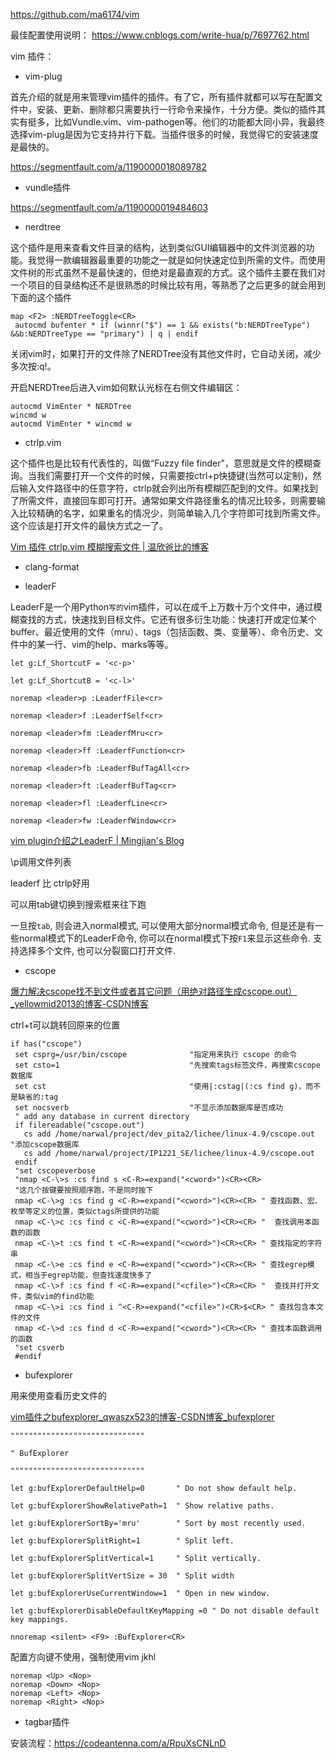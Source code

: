 https://github.com/ma6174/vim

最佳配置使用说明：
https://www.cnblogs.com/write-hua/p/7697762.html

vim 插件：

- vim-plug

首先介绍的就是用来管理vim插件的插件。有了它，所有插件就都可以写在配置文件中，安装、更新、删除都只需要执行一行命令来操作，十分方便。类似的插件其实有挺多，比如Vundle.vim、vim-pathogen等。他们的功能都大同小异，我最终选择vim-plug是因为它支持并行下载。当插件很多的时候，我觉得它的安装速度是最快的。

https://segmentfault.com/a/1190000018089782

- vundle插件

https://segmentfault.com/a/1190000019484603

- nerdtree

这个插件是用来查看文件目录的结构，达到类似GUI编辑器中的文件浏览器的功能。我觉得一款编辑器最重要的功能之一就是如何快速定位到所需的文件。而使用文件树的形式虽然不是最快速的，但绝对是最直观的方式。这个插件主要在我们对一个项目的目录结构还不是很熟悉的时候比较有用，等熟悉了之后更多的就会用到下面的这个插件

```
map <F2> :NERDTreeToggle<CR>
 autocmd bufenter * if (winnr("$") == 1 && exists("b:NERDTreeType") &&b:NERDTreeType == "primary") | q | endif
```

关闭vim时，如果打开的文件除了NERDTree没有其他文件时，它自动关闭，减少多次按:q!。

开启NERDTree后进入vim如何默认光标在右侧文件编辑区：

```
autocmd VimEnter * NERDTree
wincmd w
autocmd VimEnter * wincmd w
```

- ctrlp.vim 

这个插件也是比较有代表性的，叫做“Fuzzy file finder"，意思就是文件的模糊查询。当我们需要打开一个文件的时候，只需要按ctrl+p快捷键(当然可以定制)，然后输入文件路径中的任意字符，ctrlp就会列出所有模糊匹配到的文件。如果找到了所需文件，直接回车即可打开。通常如果文件路径重名的情况比较多，则需要输入比较精确的名字，如果重名的情况少，则简单输入几个字符即可找到所需文件。这个应该是打开文件的最快方式之一了。

[Vim 插件 ctrlp.vim 模糊搜索文件 | 温欣爸比的博客](https://wxnacy.com/2017/09/23/vim-plugin-ctrlp/)

- clang-format

- leaderF

LeaderF是一个用Python`写的`vim插件，可以在成千上万数十万个文件中，通过模糊查找的方式，快速找到目标文件。它还有很多衍生功能：快速打开或定位某个buffer、最近使用的文件（mru）、tags（包括函数、类、变量等）、命令历史、文件中的某一行、vim的help、marks等等。

```
let g:Lf_ShortcutF = '<c-p>'

let g:Lf_ShortcutB = '<c-l>'

noremap <leader>p :LeaderfFile<cr>

noremap <leader>f :LeaderfSelf<cr>

noremap <leader>fm :LeaderfMru<cr>

noremap <leader>ff :LeaderfFunction<cr>

noremap <leader>fb :LeaderfBufTagAll<cr>

noremap <leader>ft :LeaderfBufTag<cr>

noremap <leader>fl :LeaderfLine<cr>

noremap <leader>fw :LeaderfWindow<cr>
```

[vim plugin介绍之LeaderF | Mingjian's Blog](https://retzzz.github.io/dc9af5aa/)

\p调用文件列表

leaderf 比 ctrlp好用

可以用tab键切换到搜索框来往下跑

一旦按`tab`, 则会进入normal模式, 可以使用大部分normal模式命令, 但是还是有一些normal模式下的LeaderF命令, 你可以在normal模式下按`F1`来显示这些命令. 支持选择多个文件, 也可以分裂窗口打开文件.

- cscope

[爆力解决cscope找不到文件或者其它问题（用绝对路径生成cscope.out）_yellowmid2013的博客-CSDN博客](https://blog.csdn.net/yellowmid2013/article/details/106569166)

ctrl+t可以跳转回原来的位置

```
if has("cscope")
 set csprg=/usr/bin/cscope              "指定用来执行 cscope 的命令                                                                   
 set csto=1                             "先搜索tags标签文件，再搜索cscope数据库
 set cst                                "使用|:cstag|(:cs find g)，而不是缺省的:tag
 set nocsverb                           "不显示添加数据库是否成功
 " add any database in current directory
 if filereadable("cscope.out")
   cs add /home/narwal/project/dev_pita2/lichee/linux-4.9/cscope.out                   "添加cscope数据库
   cs add /home/narwal/project/IP1221_SE/lichee/linux-4.9/cscope.out
 endif
 "set cscopeverbose
 "nmap <C-\>s :cs find s <C-R>=expand("<cword>")<CR><CR>
 "这几个按键要按照顺序跑，不是同时按下
 nmap <C-\>g :cs find g <C-R>=expand("<cword>")<CR><CR> " 查找函数、宏、枚举等定义的位置，类似ctags所提供的功能
 nmap <C-\>c :cs find c <C-R>=expand("<cword>")<CR><CR> "  查找调用本函数的函数
 nmap <C-\>t :cs find t <C-R>=expand("<cword>")<CR><CR> " 查找指定的字符串
 nmap <C-\>e :cs find e <C-R>=expand("<cword>")<CR><CR> " 查找egrep模式，相当于egrep功能，但查找速度快多了
 nmap <C-\>f :cs find f <C-R>=expand("<cfile>")<CR><CR> "  查找并打开文件，类似vim的find功能
 nmap <C-\>i :cs find i ^<C-R>=expand("<cfile>")<CR>$<CR> " 查找包含本文件的文件
 nmap <C-\>d :cs find d <C-R>=expand("<cword>")<CR><CR> " 查找本函数调用的函数
 "set csverb         
 #endif
```



- bufexplorer

用来使用查看历史文件的

[vim插件之bufexplorer_qwaszx523的博客-CSDN博客_bufexplorer](https://blog.csdn.net/qwaszx523/article/details/77853441)

```
""""""""""""""""""""""""""""""

" BufExplorer

""""""""""""""""""""""""""""""

let g:bufExplorerDefaultHelp=0       " Do not show default help.

let g:bufExplorerShowRelativePath=1  " Show relative paths.

let g:bufExplorerSortBy='mru'        " Sort by most recently used.

let g:bufExplorerSplitRight=1        " Split left.

let g:bufExplorerSplitVertical=1     " Split vertically.

let g:bufExplorerSplitVertSize = 30  " Split width

let g:bufExplorerUseCurrentWindow=1  " Open in new window.

let g:bufExplorerDisableDefaultKeyMapping =0 " Do not disable default key mappings.

nnoremap <silent> <F9> :BufExplorer<CR>
```

配置方向键不使用，强制使用vim jkhl

```
noremap <Up> <Nop>
noremap <Down> <Nop>
noremap <Left> <Nop>
noremap <Right> <Nop>
```

-   tagbar插件

安装流程：https://codeantenna.com/a/RpuXsCNLnD

